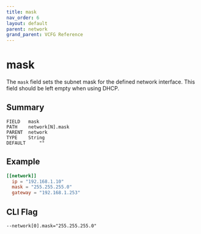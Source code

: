 ```yaml
---
title: mask
nav_order: 6
layout: default
parent: network
grand_parent: VCFG Reference
---
```


# mask

The `mask` field sets the subnet mask for the defined network interface. This field should be left empty when using DHCP.

## Summary

```
FIELD 	mask
PATH 	network[N].mask
PARENT 	network
TYPE 	String
DEFAULT 	""
```

## Example

```toml
[[network]]
  ip = "192.168.1.10"
  mask = "255.255.255.0"
  gateway = "192.168.1.253"
```

## CLI Flag

```
--network[0].mask="255.255.255.0"
```